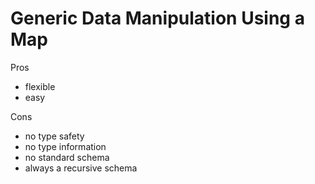 # Generic Data Manipulation Using a Map

Pros

- flexible
- easy

Cons

- no type safety
- no type information
- no standard schema
- always a recursive schema
